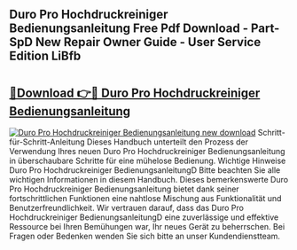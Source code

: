 ## Duro Pro Hochdruckreiniger Bedienungsanleitung Free Pdf Download - Part-SpD New Repair Owner Guide - User Service Edition LiBfb

# <h2><a href="http://df2wus.blite.top/?on=Duro+Pro+Hochdruckreiniger+Bedienungsanleitung">🔗Download 👉🔴 Duro Pro Hochdruckreiniger Bedienungsanleitung</a></h2>

[![Duro Pro Hochdruckreiniger Bedienungsanleitung new download](https://i.imgur.com/lujVjoI.png)](http://df2wus.blite.top/?on=Duro+Pro+Hochdruckreiniger+Bedienungsanleitung)
Schritt-für-Schritt-Anleitung Dieses Handbuch unterteilt den Prozess der Verwendung Ihres neuen Duro Pro Hochdruckreiniger Bedienungsanleitung in überschaubare Schritte für eine mühelose Bedienung. Wichtige Hinweise Duro Pro Hochdruckreiniger BedienungsanleitungD Bitte beachten Sie alle wichtigen Informationen in diesem Handbuch. Dieses bemerkenswerte Duro Pro Hochdruckreiniger Bedienungsanleitung bietet dank seiner fortschrittlichen Funktionen eine nahtlose Mischung aus Funktionalität und Benutzerfreundlichkeit. Wir vertrauen darauf, dass das Duro Pro Hochdruckreiniger BedienungsanleitungD eine zuverlässige und effektive Ressource bei Ihren Bemühungen war, Ihr neues Gerät zu beherrschen. Bei Fragen oder Bedenken wenden Sie sich bitte an unser Kundendienstteam.
